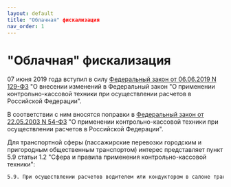 ```yaml
---
layout: default
title: "Облачная" фискализация
nav_order: 1
---
```


# "Облачная" фискализация

07 июня 2019 года вступил в силу [Федеральный закон от 06.06.2019 N 129-ФЗ](http://www.consultant.ru/document/cons_doc_LAW_326253/) "О внесении изменений в Федеральный закон "О применении контрольно-кассовой техники при осуществлении расчетов в Российской Федерации".

В соответствии с ним вносятся поправки в [Федеральный закон от 22.05.2003 N 54-ФЗ](http://www.consultant.ru/document/cons_doc_LAW_42359/) "О применении контрольно-кассовой техники при осуществлении расчетов в Российской Федерации".

Для транспортной сферы (пассажирские перевозки городским и пригородным общественным транспортом) интерес представляет пункт 5.9 статьи 1.2 "Сфера и правила применения контрольно-кассовой техники":

```markdown
5.9. При осуществлении расчетов водителем или кондуктором в салоне транспортного средства при реализации проездных документов (билетов) и талонов для проезда в общественном транспорте обязанность по направлению покупателю (клиенту) кассового чека (бланка строгой отчетности) помимо способов, указанных в пунктах 2, 3, 5.7 и 5.8 настоящей статьи, может быть исполнена пользователем путем предоставления покупателю (клиенту) указанных документов (билетов) и талонов на бумажном носителе с указанием сведений, достаточных для идентификации и бесплатного получения покупателем (клиентом) с использованием информационных ресурсов оператора фискальных данных и (или) налогового органа, размещенных в сети "Интернет", кассового чека (бланка строгой отчетности) в электронной форме, который должен быть сформирован в день осуществления расчета.
```
